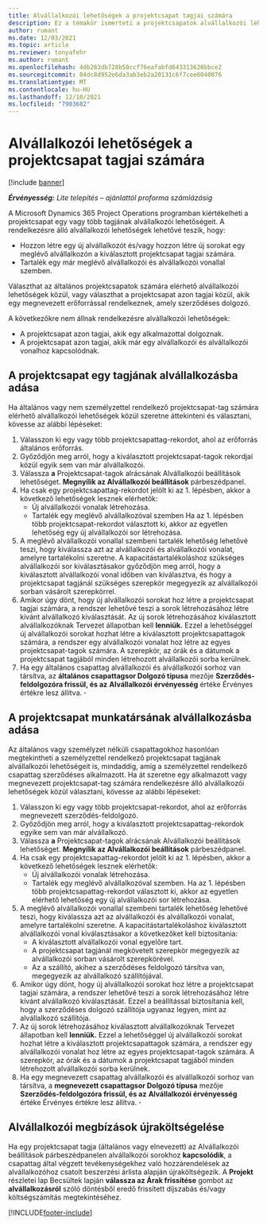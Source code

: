 ```yaml
---
title: Alvállalkozói lehetőségek a projektcsapat tagjai számára
description: Ez a témakör ismerteti a projektcsapatok alvállalkozói lehetőségeit a Microsoft programban Dynamics 365 Project Operations.
author: rumant
ms.date: 12/03/2021
ms.topic: article
ms.reviewer: tonyafehr
ms.author: rumant
ms.openlocfilehash: 4db283db728b50ccf76eafabfd643313620bbce2
ms.sourcegitcommit: 04dc8d952e6da3ab3eb2a20131c6f7cee6040876
ms.translationtype: MT
ms.contentlocale: hu-HU
ms.lasthandoff: 12/10/2021
ms.locfileid: "7903682"
---
```

# <a name="subcontracting-options-for-project-team-members"></a>Alvállalkozói lehetőségek a projektcsapat tagjai számára

[!include [banner](../../includes/dataverse-preview.md)]

_**Érvényesség:** Lite telepítés – ajánlattól proforma számlázásig_

A Microsoft Dynamics 365 Project Operations programban kiértékelheti a projektcsapat egy vagy több tagjának alvállalkozói lehetőségeit. A rendelkezésre álló alvállalkozói lehetőségek lehetővé teszik, hogy:

- Hozzon létre egy új alvállalkozót és/vagy hozzon létre új sorokat egy meglévő alvállalkozón a kiválasztott projektcsapat tagjai számára. 
- Tartalék egy már meglévő alvállalkozói és alvállalkozói vonallal szemben. 

Választhat az általános projektcsapatok számára elérhető alvállalkozói lehetőségek közül, vagy választhat a projektcsapat azon tagjai közül, akik egy megnevezett erőforrással rendelkeznek, amely szerződéses dolgozó. 

A következőkre nem állnak rendelkezésre alvállalkozói lehetőségek:

- A projektcsapat azon tagjai, akik egy alkalmazottal dolgoznak. 
- A projektcsapat azon tagjai, akik már egy alvállalkozói és alvállalkozói vonalhoz kapcsolódnak. 

## <a name="subcontracting-an-unstaffed-project-team-member"></a>A projektcsapat egy tagjának alvállalkozásba adása

Ha általános vagy nem személyzettel rendelkező projektcsapat-tag számára elérhető alvállalkozói lehetőségek közül szeretne áttekinteni és választani, kövesse az alábbi lépéseket:

1. Válasszon ki egy vagy több projektcsapattag-rekordot, ahol az erőforrás általános erőforrás.
2. Győződjön meg arról, hogy a kiválasztott projektcsapat-tagok rekordjai közül egyik sem van már alvállalkozói. 
3. Válassza **a** Projektcsapat-tagok alrácsának Alvállalkozói beállítások lehetőséget. **Megnyílik az Alvállalkozói beállítások** párbeszédpanel. 
4. Ha csak egy projektcsapattag-rekordot jelölt ki az 1. lépésben, akkor a következő lehetőségek lesznek elérhetők:
    - Új alvállalkozói vonalak létrehozása. 
    - Tartalék egy meglévő alvállalkozóval szemben Ha az 1. lépésben több projektcsapat-rekordot választott ki, akkor az egyetlen lehetőség egy új alvállalkozói sor létrehozása.
5. A meglévő alvállalkozói vonallal szembeni tartalék lehetőség lehetővé teszi, hogy kiválassza azt az alvállalkozói és alvállalkozói vonalat, amelyre tartalékolni szeretne. A kapacitástartalékoláshoz szükséges alvállalkozói sor kiválasztásakor győződjön meg arról, hogy a kiválasztott alvállalkozói vonal időben van kiválasztva, és hogy a projektcsapat tagjánál szükséges szerepkör megegyezik az alvállalkozói sorban vásárolt szerepkörrel.
6. Amikor úgy dönt, hogy új alvállalkozói sorokat hoz létre a projektcsapat tagjai számára, a rendszer lehetővé teszi a sorok létrehozásához létre kívánt alvállalkozó kiválasztását. Az új sorok létrehozásához kiválasztott alvállalkozóknak Tervezet állapotban kell **lenniük.** Ezzel a lehetőséggel új alvállalkozói sorokat hozhat létre a kiválasztott projektcsapattagok számára, a rendszer egy alvállalkozói vonalat hoz létre az egyes projektcsapat-tagok számára. A szerepkör, az órák és a dátumok a projektcsapat tagjából minden létrehozott alvállalkozói sorba kerülnek. 
7. Ha egy általános csapattag alvállalkozói és alvállalkozói sorhoz van társítva, az **általános csapattagsor Dolgozó típusa** mezője **Szerződés-feldolgozóra frissül, és az** **Alvállalkozói érvényesség** értéke Érvényes értékre lesz állítva. **·**

## <a name="subcontracting-a-staffed-project-team-member"></a>A projektcsapat munkatársának alvállalkozásba adása

Az általános vagy személyzet nélküli csapattagokhoz hasonlóan megtekintheti a személyzettel rendelkező projektcsapat tagjának alvállalkozói lehetőségeit is, mindaddig, amíg a személyzettel rendelkező csapattag szerződéses alkalmazott. Ha át szeretne egy alkalmazott vagy megnevezett projektcsapat-tag számára rendelkezésre álló alvállalkozói lehetőségek közül választani, kövesse az alábbi lépéseket:

1. Válasszon ki egy vagy több projektcsapat-rekordot, ahol az erőforrás megnevezett szerződés-feldolgozó.
2. Győződjön meg arról, hogy a kiválasztott projektcsapattag-rekordok egyike sem van már alvállalkozó. 
3. Válassza **a** Projektcsapat-tagok alrácsának Alvállalkozói beállítások lehetőséget. **Megnyílik az Alvállalkozói beállítások** párbeszédpanel. 
4. Ha csak egy projektcsapattag-rekordot jelölt ki az 1. lépésben, akkor a következő lehetőségek lesznek elérhetők:
      - Új alvállalkozói vonalak létrehozása.
      - Tartalék egy meglévő alvállalkozóval szemben.
  Ha az 1. lépésben több projektcsapattag-rekordot választott ki, akkor az egyetlen elérhető lehetőség egy új alvállalkozói sor létrehozása.
5. A meglévő alvállalkozói vonallal szembeni tartalék lehetőség lehetővé teszi, hogy kiválassza azt az alvállalkozói és alvállalkozói vonalat, amelyre tartalékolni szeretne. A kapacitástartalékoláshoz kiválasztott alvállalkozói vonal kiválasztásakor a következőket kell biztosítania:
      - A kiválasztott alvállalkozói vonal egyelőre tart. 
      - A projektcsapat tagjánál megkövetelt szerepkör megegyezik az alvállalkozói sorban vásárolt szerepkörével. 
      - Az a szállító, akihez a szerződéses feldolgozó társítva van, megegyezik az alvállalkozó szállítójával.
6. Amikor úgy dönt, hogy új alvállalkozói sorokat hoz létre a projektcsapat tagjai számára, a rendszer lehetővé teszi a sorok létrehozásához létre kívánt alvállalkozó kiválasztását. Ezzel a beállítással biztosítania kell, hogy a szerződéses dolgozó szállítója ugyanaz legyen, mint az alvállalkozó szállítója. 
7. Az új sorok létrehozásához kiválasztott alvállalkozóknak Tervezet állapotban kell **lenniük.** Ezzel a lehetőséggel új alvállalkozói sorokat hozhat létre a kiválasztott projektcsapattagok számára, a rendszer egy alvállalkozói vonalat hoz létre az egyes projektcsapat-tagok számára. A szerepkör, az órák és a dátumok a projektcsapat tagjából minden létrehozott alvállalkozói sorba kerülnek.  
8. Ha egy megnevezett csapattag alvállalkozói és alvállalkozói sorhoz van társítva, a **megnevezett csapattagsor Dolgozó típusa** mezője **Szerződés-feldolgozóra frissül, és az** **Alvállalkozói érvényesség** értéke Érvényes értékre lesz állítva. **·**

## <a name="re-costing-subcontractor-assignments"></a>Alvállalkozói megbízások újraköltségelése

Ha egy projektcsapat tagja (általános vagy elnevezett) az Alvállalkozói beállítások párbeszédpanelen alvállalkozói sorokhoz **kapcsolódik**, a csapattag által végzett tevékenységekhez való hozzárendelések az alvállalkozóhoz csatolt beszerzési árlista alapján újraköltségezik. A **Projekt** részletei lap Becsültek lapján **válassza az Árak frissítése** gombot az **alvállalkozásról** szóló döntésből eredő frissített díjszabás és/vagy költségszámítás megtekintéséhez.

[!INCLUDE[footer-include](../../includes/footer-banner.md)]
